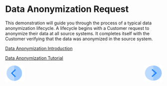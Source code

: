 # Data Anonymization Request

This demonstration will guide you through the process of a typical data anonymization lifecycle. A lifecycle begins with a Customer request to anonymize their data at all source systems. It completes itself with the Customer verifying that the data was anonymized in the source system.

[Data Anonymization Introduction](02_Data_Anonymization_Introduction.md)

[Data Anonymization Tutorial](03_01_Data_Anonymization_Tutorial.md)



[![Previous](../images/Previous.png)](../README.md)[<img align="right" width="60" height="54" src="../images/Next.png">](02_Data_Anonymization_Introduction.md)
